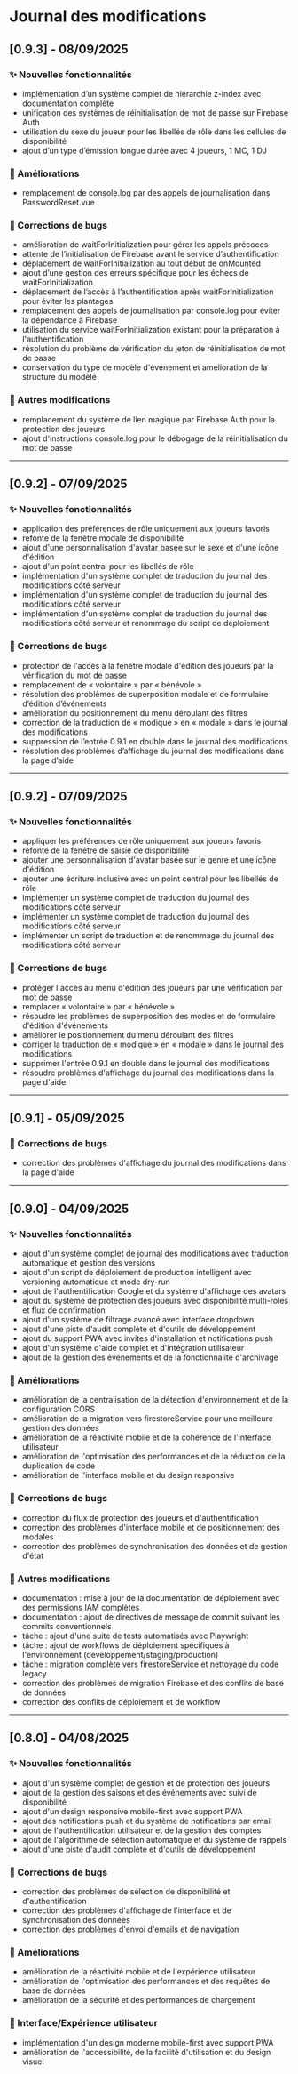 # Journal des modifications



## [0.9.3] - 08/09/2025

### ✨ Nouvelles fonctionnalités
- implémentation d’un système complet de hiérarchie z-index avec documentation complète
- unification des systèmes de réinitialisation de mot de passe sur Firebase Auth
- utilisation du sexe du joueur pour les libellés de rôle dans les cellules de disponibilité
- ajout d’un type d’émission longue durée avec 4 joueurs, 1 MC, 1 DJ

### 🔧 Améliorations
- remplacement de console.log par des appels de journalisation dans PasswordReset.vue

### 🐛 Corrections de bugs
- amélioration de waitForInitialization pour gérer les appels précoces
- attente de l’initialisation de Firebase avant le service d’authentification
- déplacement de waitForInitialization au tout début de onMounted
- ajout d’une gestion des erreurs spécifique pour les échecs de waitForInitialization
- déplacement de l’accès à l’authentification après waitForInitialization pour éviter les plantages
- remplacement des appels de journalisation par console.log pour éviter la dépendance à Firebase
- utilisation du service waitForInitialization existant pour la préparation à l'authentification
- résolution du problème de vérification du jeton de réinitialisation de mot de passe
- conservation du type de modèle d'événement et amélioration de la structure du modèle

### 📝 Autres modifications
- remplacement du système de lien magique par Firebase Auth pour la protection des joueurs
- ajout d'instructions console.log pour le débogage de la réinitialisation du mot de passe

---

## [0.9.2] - 07/09/2025

### ✨ Nouvelles fonctionnalités
- application des préférences de rôle uniquement aux joueurs favoris
- refonte de la fenêtre modale de disponibilité
- ajout d'une personnalisation d'avatar basée sur le sexe et d'une icône d'édition
- ajout d'un point central pour les libellés de rôle
- implémentation d'un système complet de traduction du journal des modifications côté serveur
- implémentation d'un système complet de traduction du journal des modifications côté serveur
- implémentation d'un système complet de traduction du journal des modifications côté serveur et renommage du script de déploiement

### 🐛 Corrections de bugs
- protection de l'accès à la fenêtre modale d'édition des joueurs par la vérification du mot de passe
- remplacement de « volontaire » par « bénévole »
- résolution des problèmes de superposition modale et de formulaire d’édition d’événements
- amélioration du positionnement du menu déroulant des filtres
- correction de la traduction de « modique » en « modale » dans le journal des modifications
- suppression de l’entrée 0.9.1 en double dans le journal des modifications
- résolution des problèmes d’affichage du journal des modifications dans la page d’aide

---

## [0.9.2] - 07/09/2025

### ✨ Nouvelles fonctionnalités
- appliquer les préférences de rôle uniquement aux joueurs favoris
- refonte de la fenêtre de saisie de disponibilité
- ajouter une personnalisation d'avatar basée sur le genre et une icône d'édition
- ajouter une écriture inclusive avec un point central pour les libellés de rôle
- implémenter un système complet de traduction du journal des modifications côté serveur
- implémenter un système complet de traduction du journal des modifications côté serveur
- implémenter un script de traduction et de renommage du journal des modifications côté serveur

### 🐛 Corrections de bugs
- protéger l'accès au menu d'édition des joueurs par une vérification par mot de passe
- remplacer « volontaire » par « bénévole »
- résoudre les problèmes de superposition des modes et de formulaire d'édition d'événements
- améliorer le positionnement du menu déroulant des filtres
- corriger la traduction de « modique » en « modale » dans le journal des modifications
- supprimer l'entrée 0.9.1 en double dans le journal des modifications
- résoudre problèmes d'affichage du journal des modifications dans la page d'aide

---

## [0.9.1] - 05/09/2025

### 🐛 Corrections de bugs
- correction des problèmes d'affichage du journal des modifications dans la page d'aide

---

## [0.9.0] - 04/09/2025

### ✨ Nouvelles fonctionnalités
- ajout d'un système complet de journal des modifications avec traduction automatique et gestion des versions
- ajout d'un script de déploiement de production intelligent avec versioning automatique et mode dry-run
- ajout de l'authentification Google et du système d'affichage des avatars
- ajout du système de protection des joueurs avec disponibilité multi-rôles et flux de confirmation
- ajout d'un système de filtrage avancé avec interface dropdown
- ajout d'une piste d'audit complète et d'outils de développement
- ajout du support PWA avec invites d'installation et notifications push
- ajout d'un système d'aide complet et d'intégration utilisateur
- ajout de la gestion des événements et de la fonctionnalité d'archivage

### 🔧 Améliorations
- amélioration de la centralisation de la détection d'environnement et de la configuration CORS
- amélioration de la migration vers firestoreService pour une meilleure gestion des données
- amélioration de la réactivité mobile et de la cohérence de l'interface utilisateur
- amélioration de l'optimisation des performances et de la réduction de la duplication de code
- amélioration de l'interface mobile et du design responsive

### 🐛 Corrections de bugs
- correction du flux de protection des joueurs et d'authentification
- correction des problèmes d'interface mobile et de positionnement des modales
- correction des problèmes de synchronisation des données et de gestion d'état

### 📝 Autres modifications
- documentation : mise à jour de la documentation de déploiement avec des permissions IAM complètes
- documentation : ajout de directives de message de commit suivant les commits conventionnels
- tâche : ajout d'une suite de tests automatisés avec Playwright
- tâche : ajout de workflows de déploiement spécifiques à l'environnement (développement/staging/production)
- tâche : migration complète vers firestoreService et nettoyage du code legacy
- correction des problèmes de migration Firebase et des conflits de base de données
- correction des conflits de déploiement et de workflow

---

## [0.8.0] - 04/08/2025

### ✨ Nouvelles fonctionnalités
- ajout d'un système complet de gestion et de protection des joueurs
- ajout de la gestion des saisons et des événements avec suivi de disponibilité
- ajout d'un design responsive mobile-first avec support PWA
- ajout des notifications push et du système de notifications par email
- ajout de l'authentification utilisateur et de la gestion des comptes
- ajout de l'algorithme de sélection automatique et du système de rappels
- ajout d'une piste d'audit complète et d'outils de développement

### 🐛 Corrections de bugs
- correction des problèmes de sélection de disponibilité et d'authentification
- correction des problèmes d'affichage de l'interface et de synchronisation des données
- correction des problèmes d'envoi d'emails et de navigation

### 🔧 Améliorations
- amélioration de la réactivité mobile et de l'expérience utilisateur
- amélioration de l'optimisation des performances et des requêtes de base de données
- amélioration de la sécurité et des performances de chargement

### 🎨 Interface/Expérience utilisateur
- implémentation d'un design moderne mobile-first avec support PWA
- amélioration de l'accessibilité, de la facilité d'utilisation et du design visuel
